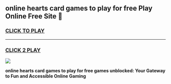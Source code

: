 
## online hearts card games to play for free Play Online Free Site 👋
<h3>
<a href="https://download.freeplayer.one?title=online_hearts_card_games_to_play_for_free&ref=21F">CLICK TO PLAY</a></h3>
<hr>

<h3>
<a href="https://download.freeplayer.one?title=online_hearts_card_games_to_play_for_free&ref=21F">CLICK 2 PLAY</a>
  
</h3>

<a href="https://download.freeplayer.one?title=online_hearts_card_games_to_play_for_free&ref=21F"><img src="https://cdnb.artstation.com/p/assets/images/images/032/539/853/original/anto-thomas-button-gif.gif"></a>


**online hearts card games to play for free games unblocked: Your Gateway to Fun and Accessible Online Gaming**
